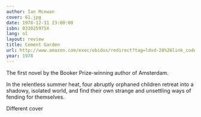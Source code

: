 ```yaml
---
author: Ian Mcewan
cover: 61.jpg
date: 1978-12-31 23:00:00
isbn: 033025975X
lang: nl
layout: review
title: Cement Garden
url: http://www.amazon.com/exec/obidos/redirect?tag=ldvd-20%26link_code=xm2%26camp=2025%26creative=165953%26path=http://www.amazon.com/gp/redirect.html%253fASIN=033025975X%2526tag=ldvd-20%2526lcode=xm2%2526cID=2025%2526ccmID=165953%2526location=/o/ASIN/033025975X%25253FSubscriptionId=0VJDVJ14KM0P0VXDCQ82
year: 1978
---
```


The first novel by the Booker Prize-winning author of Amsterdam.

In the relentless summer heat, four abruptly orphaned children retreat into a shadowy, isolated world, and find their own strange and unsettling ways of fending for themselves.

Different cover

